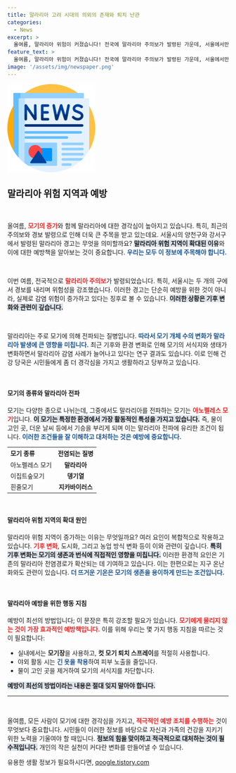 ```yaml
---
title: 말라리아 고려 시대의 의외의 존재와 퇴치 난관
categories:
  - News
excerpt: >
  올여름, 말라리아 위험이 커졌습니다! 전국에 말라리아 주의보가 발령된 가운데, 서울에서만 두 개 구역에 경보가 내려졌습니다. 왜 이렇게 위험 지역이 늘어났을까요? 클릭해서 자세한 내용을 확인하세요!
feature_text: >
  올여름, 말라리아 위험이 커졌습니다! 전국에 말라리아 주의보가 발령된 가운데, 서울에서만 두 개 구역에 경보가 내려졌습니다. 왜 이렇게 위험 지역이 늘어났을까요? 클릭해서 자세한 내용을 확인하세요!
image: '/assets/img/newspaper.png'
---
```


<p><img src="/assets/img/newspaper.png" alt="kimp 속보" /></p>

<h2 data-ke-size="size26">말라리아 위험 지역과 예방</h2>

<p data-ke-size="size16">&nbsp;</p>

<p>올여름, <b><span style="color: #ee2323;">모기의 증가</span></b>와 함께 말라리아에 대한 경각심이 높아지고 있습니다. 특히, 최근의 주의보와 경보 발령으로 인해 더욱 큰 주목을 받고 있는데요. 서울시의 양천구와 강서구에서 발령된 말라리아 경고는 무엇을 의미할까요? <b><span style="background-color: #21538527;">말라리아 위험 지역이 확대된 이유</span></b>와 이에 대한 예방책을 알아보는 것이 중요합니다. <b><span style="color: #1a5490;">우리는 모두 이 정보에 주목해야 합니다.</span></b></p>

<p data-ke-size="size16">&nbsp;</p>

<p>이번 여름, 전국적으로 <b><span style="color: #ee2323;">말라리아 주의보</span></b>가 발령되었습니다. 특히, 서울시는 두 개의 구에서 경보를 내리며 위험성을 강조했습니다. 이러한 경고는 단순히 예방을 위한 것이 아니라, 실제로 감염 위험이 증가하고 있다는 징후로 볼 수 있습니다. <b><span style="background-color: #21538527;">이러한 상황은 기후 변화와 관련이 깊습니다.</span></b></p>

<p data-ke-size="size16">&nbsp;</p>

<p>말라리아는 주로 모기에 의해 전파되는 질병입니다. <b><span style="color: #1a5490;">따라서 모기 개체 수의 변화가 말라리아 발생에 큰 영향을 미칩니다.</span></b> 최근 기후와 환경 변화로 인해 모기의 서식지와 생태가 변화하면서 말라리아 감염 사례가 늘어나고 있다는 연구 결과도 있습니다. 이로 인해 건강 당국은 시민들에게 좀 더 경각심을 가지고 생활하라고 당부하고 있습니다.</p>

<p data-ke-size="size16">&nbsp;</p>

<h4>모기의 종류와 말라리아 전파</h4>

<p>모기는 다양한 종으로 나뉘는데, 그중에서도 말라리아를 전파하는 모기는 <b><span style="color: #ee2323;">아노펠레스 모기</span></b>입니다. <b><span style="background-color: #21538527;">이 모기는 특정한 환경에서 가장 활동적인 특성을 가지고 있습니다.</span></b> 즉, 물이 고인 곳, 더운 날씨 등에서 기승을 부리게 되며 이는 말라리아 전파에 유리한 조건이 됩니다. <b><span style="color: #1a5490;">이러한 조건들을 잘 이해하고 대처하는 것은 예방에 중요합니다.</span></b></p>

<table style="width:100%">
  <tr>
    <th style="text-align: left;">모기 종류</th>
    <th style="text-align: center;">전염되는 질병</th>
  </tr>
  <tr>
    <td style="text-align: left;">아노펠레스 모기</td>
    <td style="text-align: center; height: 17px;"><b>말라리아</b></td>
  </tr>
  <tr>
    <td style="text-align: left;">이집트숲모기</td>
    <td style="text-align: center; height: 17px;"><b>뎅기열</b></td>
  </tr>
  <tr>
    <td style="text-align: left;">흰줄모기</td>
    <td style="text-align: center; height: 17px;"><b>지카바이러스</b></td>
  </tr>
</table>

<p data-ke-size="size16">&nbsp;</p>

<h4>말라리아 위험 지역의 확대 원인</h4>

<p>말라리아 위험 지역이 증가하는 이유는 무엇일까요? 여러 요인이 복합적으로 작용하고 있습니다. <b><span style="color: #ee2323;">기후 변화</span></b>, 도시화, 그리고 농업 방식 변화 등이 이와 관련이 깊습니다. <b><span style="background-color: #21538527;">특히 기후 변화는 모기의 생존과 번식에 직접적인 영향을 미칩니다.</span></b> 이러한 환경적 요인은 기존의 말라리아 전염경로가 확산되는 데 기여하고 있습니다. 이는 한편으로는 지구 온난화와도 관련이 있습니다. <b><span style="color: #1a5490;">더 뜨거운 기온은 모기의 생존을 용이하게 만드는 조건입니다.</span></b></p>

<p data-ke-size="size16">&nbsp;</p>

<h4>말라리아 예방을 위한 행동 지침</h4>

<p>예방이 최선의 방법입니다; 이 문장은 특히 강조할 필요가 있습니다. <b><span style="color: #ee2323;">모기에게 물리지 않는 것이 가장 효과적인 예방책입니다.</span></b> 이를 위해 우리는 몇 가지 행동 지침을 따르는 것이 필요합니다:</p>

<ul>
<li>실내에서는 <b>모기장</b>을 사용하고, <b>컷 모기 퇴치 스프레이</b>를 적절히 사용합니다.</li>
<li>야외 활동 시는 <b><span style="color: #1a5490;">긴 옷을 착용</span></b>하여 피부 노출을 줄입니다.</li>
<li>물이 고인 곳을 제거하여 모기의 서식지를 차단합니다.</li>
</ul>

<p><b><span style="background-color: #21538527;">예방이 최선의 방법이라는 내용은 절대 잊지 말아야 합니다.</span></b></p>

<hr>

<p data-ke-size="size16">&nbsp;</p>

<p>올여름, 모든 사람이 모기에 대한 경각심을 가지고, <b><span style="color: #ee2323;">적극적인 예방 조치를 수행하는</span></b> 것이 무엇보다 중요합니다. 시민들이 이러한 정보를 바탕으로 자신과 가족의 건강을 지키기 위한 노력을 기울여야 할 때입니다. <b><span style="background-color: #21538527;">정보의 힘을 맞이하고 적극적으로 대처하는 것이 필수적입니다.</span></b> 개인의 작은 실천이 커다란 변화를 만들어낼 수 있습니다.</p>
유용한 생활 정보가 필요하시다면, <a href="https://qoogle.tistory.com" rel="dofollow">qoogle.tistory.com</a>


